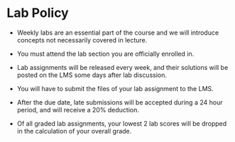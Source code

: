 # Lab Policy

- Weekly labs are an essential part of the course and we will introduce concepts not necessarily covered in lecture.

- You must attend the lab section you are officially enrolled in.

- Lab assignments will be released every week, and their solutions will be posted on the LMS some days after lab discussion.

- You will have to submit the files of your lab assignment to the LMS.

- After the due date, late submissions will be accepted during a 24 hour period, and will receive a 20% deduction.

- Of all graded lab assignments, your lowest 2 lab scores will be dropped in the calculation of your overall grade.
